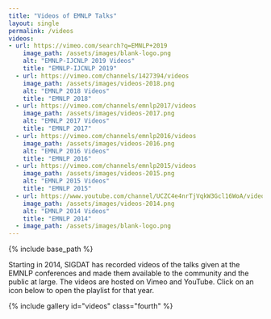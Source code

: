 ```yaml
---
title: "Videos of EMNLP Talks"
layout: single
permalink: /videos
videos:
- url: https://vimeo.com/search?q=EMNLP+2019
    image_path: /assets/images/blank-logo.png
    alt: "EMNLP-IJCNLP 2019 Videos"
    title: "EMNLP-IJCNLP 2019"
  - url: https://vimeo.com/channels/1427394/videos
    image_path: /assets/images/videos-2018.png
    alt: "EMNLP 2018 Videos"
    title: "EMNLP 2018"
  - url: https://vimeo.com/channels/emnlp2017/videos
    image_path: /assets/images/videos-2017.png
    alt: "EMNLP 2017 Videos"
    title: "EMNLP 2017"
  - url: https://vimeo.com/channels/emnlp2016/videos
    image_path: /assets/images/videos-2016.png
    alt: "EMNLP 2016 Videos"
    title: "EMNLP 2016"
  - url: https://vimeo.com/channels/emnlp2015/videos
    image_path: /assets/images/videos-2015.png
    alt: "EMNLP 2015 Videos"
    title: "EMNLP 2015"
  - url: https://www.youtube.com/channel/UCZC4e4nrTjVqkW3Gcl16WoA/videos
    image_path: /assets/images/videos-2014.png
    alt: "EMNLP 2014 Videos"
    title: "EMNLP 2014"
  - image_path: /assets/images/blank-logo.png
---
```

{% include base_path %}

Starting in 2014, SIGDAT has recorded videos of the talks given at the EMNLP conferences and made them available to the community and the public at large. The videos are hosted on Vimeo and YouTube. Click on an icon below to open the playlist for that year.

{% include gallery id="videos" class="fourth" %}

